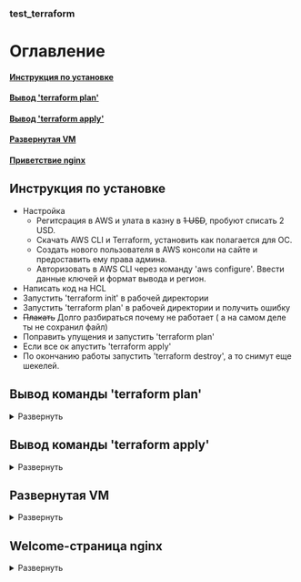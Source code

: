 ### test_terraform
# Оглавление
#### [Инструкция по установке](#instruction)
#### [Вывод 'terraform plan'](#plan)
#### [Вывод 'terraform apply'](#apply)
#### [Развернутая VM](#screen_VM)
#### [Приветствие nginx](#screen_nginx)

<a name = "instruction"></a>
## Инструкция по установке
* Настройка
    * Регитсрация в AWS и улата в казну в ~~1 USD~~, пробуют списать 2 USD.
    * Скачать AWS CLI  и Terraform, установить как полагается для ОС.
    * Создать нового пользователя в AWS консоли на сайте и предоставить ему права админа.
    * Авторизовать в AWS CLI через команду 'aws configure'. Ввести данные ключей и формат вывода и регион.
* Написать код на HCL
* Запустить 'terraform init' в рабочей директории
* Запустить 'terraform plan' в рабочей директории и получить ошибку
* ~~Плакать~~ Долго разбираться почему не работает ( а на самом деле ты не сохранил файл)
* Поправить упущения и запустить 'terraform plan'
* Если все ок апустить 'terraform apply'
* По окончанию работы запустить 'terraform destroy', а то снимут еще шекелей.

<a name = "plan"></a>
## Вывод команды 'terraform plan'
<details>
  <summary> Развернуть </summary>
    '''
    Terraform will perform the following actions:

      # aws_instance.ubuntu-vm will be created
      + resource "aws_instance" "ubuntu-vm" {
          + ami                                  = "ami-06d79c60d7454e2af"
          + arn                                  = (known after apply)
          + associate_public_ip_address          = (known after apply)
          + availability_zone                    = (known after apply)
          + cpu_core_count                       = (known after apply)
          + cpu_threads_per_core                 = (known after apply)
          + disable_api_termination              = (known after apply)
          + ebs_optimized                        = (known after apply)
          + get_password_data                    = false
          + host_id                              = (known after apply)
          + id                                   = (known after apply)
          + instance_initiated_shutdown_behavior = (known after apply)
          + instance_state                       = (known after apply)
          + instance_type                        = "t2.micro"
          + ipv6_address_count                   = (known after apply)
          + ipv6_addresses                       = (known after apply)
          + key_name                             = "myKey"
          + monitoring                           = (known after apply)
          + outpost_arn                          = (known after apply)
          + password_data                        = (known after apply)
          + placement_group                      = (known after apply)
          + placement_partition_number           = (known after apply)
          + primary_network_interface_id         = (known after apply)
          + private_dns                          = (known after apply)
          + private_ip                           = (known after apply)
          + public_dns                           = (known after apply)
          + public_ip                            = (known after apply)
          + secondary_private_ips                = (known after apply)
          + security_groups                      = (known after apply)
          + source_dest_check                    = true
          + subnet_id                            = (known after apply)
          + tags                                 = {
              + "Name" = "UbuntuTest-VM"
            }
          + tags_all                             = {
              + "Name" = "UbuntuTest-VM"
            }
          + tenancy                              = (known after apply)
          + user_data                            = "c086be6a74ae522548c9fd21f293497fcaee0dc6"
          + user_data_base64                     = (known after apply)
          + vpc_security_group_ids               = (known after apply)

          + capacity_reservation_specification {
              + capacity_reservation_preference = (known after apply)

              + capacity_reservation_target {
                  + capacity_reservation_id = (known after apply)
                }
            }

          + ebs_block_device {
              + delete_on_termination = (known after apply)
              + device_name           = (known after apply)
              + encrypted             = (known after apply)
              + iops                  = (known after apply)
              + kms_key_id            = (known after apply)
              + snapshot_id           = (known after apply)
              + tags                  = (known after apply)
              + throughput            = (known after apply)
              + volume_id             = (known after apply)
              + volume_size           = (known after apply)
              + volume_type           = (known after apply)
            }

          + enclave_options {
              + enabled = (known after apply)
            }

          + ephemeral_block_device {
              + device_name  = (known after apply)
              + no_device    = (known after apply)
              + virtual_name = (known after apply)
            }

          + metadata_options {
              + http_endpoint               = (known after apply)
              + http_put_response_hop_limit = (known after apply)
              + http_tokens                 = (known after apply)
            }

          + network_interface {
              + delete_on_termination = (known after apply)
              + device_index          = (known after apply)
              + network_interface_id  = (known after apply)
            }

          + root_block_device {
              + delete_on_termination = (known after apply)
              + device_name           = (known after apply)
              + encrypted             = (known after apply)
              + iops                  = (known after apply)
              + kms_key_id            = (known after apply)
              + tags                  = (known after apply)
              + throughput            = (known after apply)
              + volume_id             = (known after apply)
              + volume_size           = (known after apply)
              + volume_type           = (known after apply)
            }
        }

      # aws_key_pair.kp will be created
      + resource "aws_key_pair" "kp" {
          + arn         = (known after apply)
          + fingerprint = (known after apply)
          + id          = (known after apply)
          + key_name    = "myKey"
          + key_pair_id = (known after apply)
          + public_key  = (known after apply)
          + tags_all    = (known after apply)
        }

      # aws_security_group.webserver will be created
      + resource "aws_security_group" "webserver" {
          + arn                    = (known after apply)
          + description            = "Managed by Terraform"
          + egress                 = [
              + {
                  + cidr_blocks      = [
                      + "0.0.0.0/0",
                    ]
                  + description      = ""
                  + from_port        = 0
                  + ipv6_cidr_blocks = []
                  + prefix_list_ids  = []
                  + protocol         = "-1"
                  + security_groups  = []
                  + self             = false
                  + to_port          = 0
                },
            ]
          + id                     = (known after apply)
          + ingress                = [
              + {
                  + cidr_blocks      = [
                      + "0.0.0.0/0",
                    ]
                  + description      = ""
                  + from_port        = 22
                  + ipv6_cidr_blocks = []
                  + prefix_list_ids  = []
                  + protocol         = "tcp"
                  + security_groups  = []
                  + self             = false
                  + to_port          = 22
                },
              + {
                  + cidr_blocks      = [
                      + "0.0.0.0/0",
                    ]
                  + description      = ""
                  + from_port        = 80
                  + ipv6_cidr_blocks = []
                  + prefix_list_ids  = []
                  + protocol         = "tcp"
                  + security_groups  = []
                  + self             = false
                  + to_port          = 80
                },
              + {
                  + cidr_blocks      = [
                      + "0.0.0.0/0",
                    ]
                  + description      = ""
                  + from_port        = 8
                  + ipv6_cidr_blocks = []
                  + prefix_list_ids  = []
                  + protocol         = "icmp"
                  + security_groups  = []
                  + self             = false
                  + to_port          = -1
                },
            ]
          + name                   = "WebServer Security Group"
          + name_prefix            = (known after apply)
          + owner_id               = (known after apply)
          + revoke_rules_on_delete = false
          + tags_all               = (known after apply)
          + vpc_id                 = (known after apply)
        }

      # tls_private_key.pk will be created
      + resource "tls_private_key" "pk" {
          + algorithm                  = "RSA"
          + ecdsa_curve                = "P224"
          + id                         = (known after apply)
          + private_key_pem            = (sensitive value)
          + public_key_fingerprint_md5 = (known after apply)
          + public_key_openssh         = (known after apply)
          + public_key_pem             = (known after apply)
          + rsa_bits                   = 4096
        }

    Plan: 4 to add, 0 to change, 0 to destroy.
    '''
  </details>
  
<a name = "apply"></a>
## Вывод команды 'terraform apply'
<details>
   <summary> Развернуть </summary>
   '''
   Terraform will perform the following actions:

   # aws_instance.ubuntu-vm will be created
   + resource "aws_instance" "ubuntu-vm" {
      + ami                                  = "ami-06d79c60d7454e2af"
      + arn                                  = (known after apply)
      + associate_public_ip_address          = (known after apply)
      + availability_zone                    = (known after apply)
      + cpu_core_count                       = (known after apply)
      + cpu_threads_per_core                 = (known after apply)
      + disable_api_termination              = (known after apply)
      + ebs_optimized                        = (known after apply)
      + get_password_data                    = false
      + host_id                              = (known after apply)
      + id                                   = (known after apply)
      + instance_initiated_shutdown_behavior = (known after apply)
      + instance_state                       = (known after apply)
      + instance_type                        = "t2.micro"
      + ipv6_address_count                   = (known after apply)
      + ipv6_addresses                       = (known after apply)
      + key_name                             = "myKey"
      + monitoring                           = (known after apply)
      + outpost_arn                          = (known after apply)
      + password_data                        = (known after apply)
      + placement_group                      = (known after apply)
      + placement_partition_number           = (known after apply)
      + primary_network_interface_id         = (known after apply)
      + private_dns                          = (known after apply)
      + private_ip                           = (known after apply)
      + public_dns                           = (known after apply)
      + public_ip                            = (known after apply)
      + secondary_private_ips                = (known after apply)
      + security_groups                      = (known after apply)
      + source_dest_check                    = true
      + subnet_id                            = (known after apply)
      + tags                                 = {
          + "Name" = "UbuntuTest-VM"
        }
      + tags_all                             = {
          + "Name" = "UbuntuTest-VM"
        }
      + tenancy                              = (known after apply)
      + user_data                            = "c086be6a74ae522548c9fd21f293497fcaee0dc6"
      + user_data_base64                     = (known after apply)
      + vpc_security_group_ids               = (known after apply)

      + capacity_reservation_specification {
          + capacity_reservation_preference = (known after apply)

          + capacity_reservation_target {
              + capacity_reservation_id = (known after apply)
            }
        }

      + ebs_block_device {
          + delete_on_termination = (known after apply)
          + device_name           = (known after apply)
          + encrypted             = (known after apply)
          + iops                  = (known after apply)
          + kms_key_id            = (known after apply)
          + snapshot_id           = (known after apply)
          + tags                  = (known after apply)
          + throughput            = (known after apply)
          + volume_id             = (known after apply)
          + volume_size           = (known after apply)
          + volume_type           = (known after apply)
        }

      + enclave_options {
          + enabled = (known after apply)
        }

      + ephemeral_block_device {
          + device_name  = (known after apply)
          + no_device    = (known after apply)
          + virtual_name = (known after apply)
        }

      + metadata_options {
          + http_endpoint               = (known after apply)
          + http_put_response_hop_limit = (known after apply)
          + http_tokens                 = (known after apply)
        }

      + network_interface {
          + delete_on_termination = (known after apply)
          + device_index          = (known after apply)
          + network_interface_id  = (known after apply)
        }

      + root_block_device {
          + delete_on_termination = (known after apply)
          + device_name           = (known after apply)
          + encrypted             = (known after apply)
          + iops                  = (known after apply)
          + kms_key_id            = (known after apply)
          + tags                  = (known after apply)
          + throughput            = (known after apply)
          + volume_id             = (known after apply)
          + volume_size           = (known after apply)
          + volume_type           = (known after apply)
        }
    }

    # aws_key_pair.kp will be created
    + resource "aws_key_pair" "kp" {
      + arn         = (known after apply)
      + fingerprint = (known after apply)
      + id          = (known after apply)
      + key_name    = "myKey"
      + key_pair_id = (known after apply)
      + public_key  = (known after apply)
      + tags_all    = (known after apply)
    }

    # aws_security_group.webserver will be created
    + resource "aws_security_group" "webserver" {
      + arn                    = (known after apply)
      + description            = "Managed by Terraform"
      + egress                 = [
          + {
              + cidr_blocks      = [
                  + "0.0.0.0/0",
                ]
              + description      = ""
              + from_port        = 0
              + ipv6_cidr_blocks = []
              + prefix_list_ids  = []
              + protocol         = "-1"
              + security_groups  = []
              + self             = false
              + to_port          = 0
            },
        ]
      + id                     = (known after apply)
      + ingress                = [
          + {
              + cidr_blocks      = [
                  + "0.0.0.0/0",
                ]
              + description      = ""
              + from_port        = 22
              + ipv6_cidr_blocks = []
              + prefix_list_ids  = []
              + protocol         = "tcp"
              + security_groups  = []
              + self             = false
              + to_port          = 22
            },
          + {
              + cidr_blocks      = [
                  + "0.0.0.0/0",
                ]
              + description      = ""
              + from_port        = 80
              + ipv6_cidr_blocks = []
              + prefix_list_ids  = []
              + protocol         = "tcp"
              + security_groups  = []
              + self             = false
              + to_port          = 80
            },
          + {
              + cidr_blocks      = [
                  + "0.0.0.0/0",
                ]
              + description      = ""
              + from_port        = 8
              + ipv6_cidr_blocks = []
              + prefix_list_ids  = []
              + protocol         = "icmp"
              + security_groups  = []
              + self             = false
              + to_port          = -1
            },
        ]
      + name                   = "WebServer Security Group"
      + name_prefix            = (known after apply)
      + owner_id               = (known after apply)
      + revoke_rules_on_delete = false
      + tags_all               = (known after apply)
      + vpc_id                 = (known after apply)
    }

    # tls_private_key.pk will be created
    + resource "tls_private_key" "pk" {
      + algorithm                  = "RSA"
      + ecdsa_curve                = "P224"
      + id                         = (known after apply)
      + private_key_pem            = (sensitive value)
      + public_key_fingerprint_md5 = (known after apply)
      + public_key_openssh         = (known after apply)
      + public_key_pem             = (known after apply)
      + rsa_bits                   = 4096
    }

    Plan: 4 to add, 0 to change, 0 to destroy.

    Do you want to perform these actions?
    Terraform will perform the actions described above.
    Only 'yes' will be accepted to approve.

    Enter a value: yes

    tls_private_key.pk: Creating...
    tls_private_key.pk: Creation complete after 2s [id=487c9412a7a77259ae4ecaf77fad66873f2aa47f]
    aws_key_pair.kp: Creating...
    aws_security_group.webserver: Creating...
    aws_key_pair.kp: Provisioning with 'local-exec'...
    aws_key_pair.kp (local-exec): (output suppressed due to sensitive value in config)
    aws_key_pair.kp (local-exec): (output suppressed due to sensitive value in config)
    aws_key_pair.kp: Creation complete after 2s [id=myKey]
    aws_security_group.webserver: Creation complete after 6s [id=sg-02b74bdf9ec9e29c8]
    aws_instance.ubuntu-vm: Creating...
    aws_instance.ubuntu-vm: Still creating... [10s elapsed]
    aws_instance.ubuntu-vm: Still creating... [20s elapsed]
    aws_instance.ubuntu-vm: Still creating... [30s elapsed]
    aws_instance.ubuntu-vm: Creation complete after 40s [id=i-03f78476ac5d74015]

    Apply complete! Resources: 4 added, 0 changed, 0 destroyed.
   '''
</details>

<a name = "screen_VM"></a>
## Развернутая VM
<details>
   <summary> Развернуть </summary>
   ![Alt-текст](https://raw.githubusercontent.com/touch-my-tralala/test_terraform/main/aws%20instance.png "AWS VM")
</details>

<a name = "screen_nginx"></a>
## Welcome-страница nginx
<details>
   <summary> Развернуть </summary>
   ![Alt-текст](https://raw.githubusercontent.com/touch-my-tralala/test_terraform/main/welcom%20to%20nginx.png "Nginx")
</details>
   
